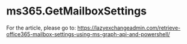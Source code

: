 # ms365.GetMailboxSettings
 For the article, please go to:
https://lazyexchangeadmin.com/retrieve-office365-mailbox-settings-using-ms-graph-api-and-powershell/